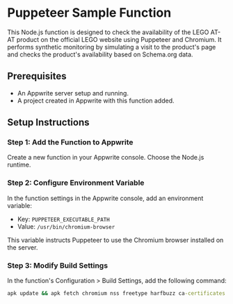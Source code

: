 # Puppeteer Sample Function

This Node.js function is designed to check the availability of the LEGO AT-AT product on the official LEGO website using Puppeteer and Chromium. It performs synthetic monitoring by simulating a visit to the product's page and checks the product's availability based on Schema.org data.

## Prerequisites

- An Appwrite server setup and running.
- A project created in Appwrite with this function added.

## Setup Instructions

### Step 1: Add the Function to Appwrite

Create a new function in your Appwrite console. Choose the Node.js runtime.

### Step 2: Configure Environment Variable

In the function settings in the Appwrite console, add an environment variable:

- Key: `PUPPETEER_EXECUTABLE_PATH`
- Value: `/usr/bin/chromium-browser`

This variable instructs Puppeteer to use the Chromium browser installed on the server.

### Step 3: Modify Build Settings

In the function's Configuration > Build Settings, add the following command:

```cmd
apk update && apk fetch chromium nss freetype harfbuzz ca-certificates ttf-freefont && npm i
